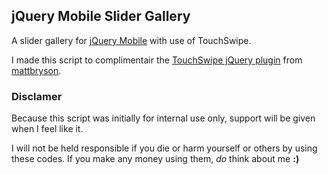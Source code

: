 ## jQuery Mobile Slider Gallery
A slider gallery for [jQuery Mobile](http://jquerymobile.com) with use of TouchSwipe.

I made this script to complimentair the [TouchSwipe jQuery plugin](https://github.com/mattbryson/TouchSwipe-Jquery-Plugin) from [mattbryson](https://github.com/mattbryson).

### Disclamer
Because this script was initially for internal use only, support will be given when I feel like it.

I will not be held responsible if you die or harm yourself or others by using these codes.
If you make any money using them, _do_ think about me __:)__